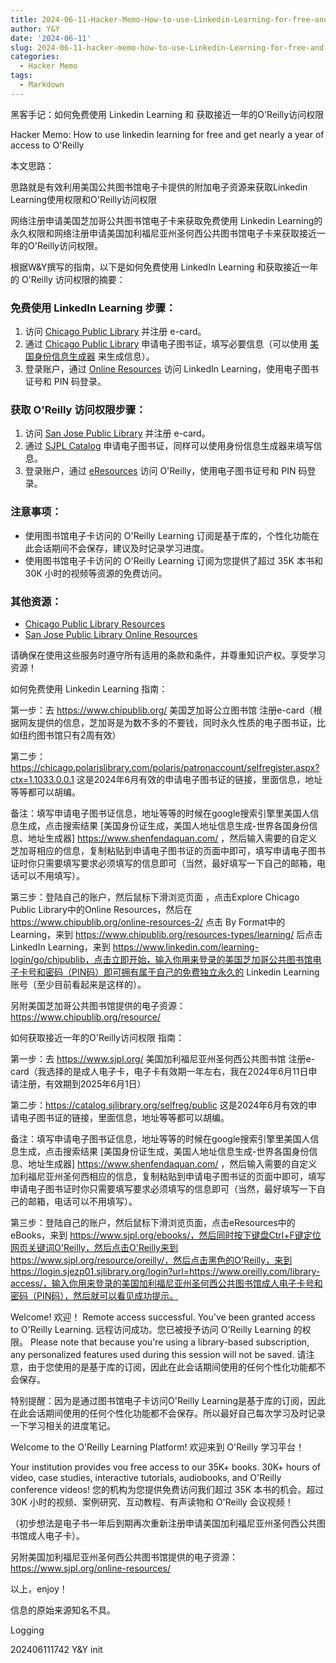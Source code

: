 ```yaml
---
title: 2024-06-11-Hacker-Memo-How-to-use-Linkedin-Learning-for-free-and-get-nearly-a-year-of-access-to-Oreilly
author: Y&Y
date: '2024-06-11'
slug: 2024-06-11-hacker-memo-how-to-use-Linkedin-Learning-for-free-and-get-nearly-a-year-of-access-to-Oreilly
categories:
  - Hacker Memo
tags:
  - Markdown
---
```

  黑客手记：如何免费使用 Linkedin Learning 和 获取接近一年的O'Reilly访问权限

Hacker Memo: How to use linkedin learning for free and get nearly a year of access to O'Reilly



本文思路：

思路就是有效利用美国公共图书馆电子卡提供的附加电子资源来获取Linkedin Learning使用权限和O'Reilly访问权限

网络注册申请美国芝加哥公共图书馆电子卡来获取免费使用 Linkedin Learning的永久权限和网络注册申请美国加利福尼亚州圣何西公共图书馆电子卡来获取接近一年的O'Reilly访问权限。



根据W&Y撰写的指南，以下是如何免费使用 LinkedIn Learning 和获取接近一年的 O'Reilly 访问权限的摘要：

### 免费使用 LinkedIn Learning 步骤：

1. 访问 [Chicago Public Library](https://www.chipublib.org/) 并注册 e-card。
2. 通过 [Chicago Public Library](https://chicago.polarislibrary.com/polaris/patronaccount/selfregister.aspx?ctx=1.1033.0.0.1) 申请电子图书证，填写必要信息（可以使用 [美国身份信息生成器](https://www.shenfendaquan.com/) 来生成信息）。
3. 登录账户，通过 [Online Resources](https://www.chipublib.org/online-resources-2/) 访问 LinkedIn Learning，使用电子图书证号和 PIN 码登录。

### 获取 O'Reilly 访问权限步骤：

1. 访问 [San Jose Public Library](https://www.sjpl.org/) 并注册 e-card。
2. 通过 [SJPL Catalog](https://catalog.sjlibrary.org/selfreg/public) 申请电子图书证，同样可以使用身份信息生成器来填写信息。
3. 登录账户，通过 [eResources](https://www.sjpl.org/ebooks/) 访问 O'Reilly，使用电子图书证号和 PIN 码登录。

### 注意事项：

- 使用图书馆电子卡访问的 O'Reilly Learning 订阅是基于库的，个性化功能在此会话期间不会保存，建议及时记录学习进度。
- 使用图书馆电子卡访问的 O'Reilly Learning 订阅为您提供了超过 35K 本书和 30K 小时的视频等资源的免费访问。

### 其他资源：

- [Chicago Public Library Resources](https://www.chipublib.org/resource/)
- [San Jose Public Library Online Resources](https://www.sjpl.org/online-resources/)

请确保在使用这些服务时遵守所有适用的条款和条件，并尊重知识产权。享受学习资源！



如何免费使用 Linkedin Learning 指南：

第一步：去 https://www.chipublib.org/  美国芝加哥公立图书馆 注册e-card（根据网友提供的信息，芝加哥是为数不多的不要钱，同时永久性质的电子图书证，比如纽约图书馆只有2周有效）

第二步：https://chicago.polarislibrary.com/polaris/patronaccount/selfregister.aspx?ctx=1.1033.0.0.1  这是2024年6月有效的申请电子图书证的链接，里面信息，地址等等都可以胡编。

备注：填写申请电子图书证信息，地址等等的时候在google搜索引擎里美国人信息生成，点击搜索结果 [美国身份证生成，美国人地址信息生成-世界各国身份信息、地址生成器] https://www.shenfendaquan.com/ ，然后输入需要的自定义芝加哥相应的信息，复制粘贴到申请电子图书证的页面中即可，填写申请电子图书证时你只需要填写要求必须填写的信息即可（当然，最好填写一下自己的邮箱，电话可以不用填写）。

第三步：登陆自己的账户，然后鼠标下滑浏览页面 ，点击Explore Chicago Public Library中的Online Resources，然后在 https://www.chipublib.org/online-resources-2/ 点击 By Format中的Learning，来到 https://www.chipublib.org/resources-types/learning/ 后点击LinkedIn Learning，来到 https://www.linkedin.com/learning-login/go/chipublib，点击立即开始，输入你用来登录的美国芝加哥公共图书馆电子卡号和密码（PIN码）即可拥有属于自己的免费独立永久的 Linkedin Learning 账号（至少目前看起来是这样的）。



另附美国芝加哥公共图书馆提供的电子资源： https://www.chipublib.org/resource/



如何获取接近一年的O'Reilly访问权限 指南：

第一步：去 https://www.sjpl.org/  美国加利福尼亚州圣何西公共图书馆 注册e-card（我选择的是成人电子卡，电子卡有效期一年左右，我在2024年6月11日申请注册，有效期到2025年6月1日）

第二步：https://catalog.sjlibrary.org/selfreg/public  这是2024年6月有效的申请电子图书证的链接，里面信息，地址等等都可以胡编。

备注：填写申请电子图书证信息，地址等等的时候在google搜索引擎里美国人信息生成，点击搜索结果 [美国身份证生成，美国人地址信息生成-世界各国身份信息、地址生成器] https://www.shenfendaquan.com/ ，然后输入需要的自定义加利福尼亚州圣何西相应的信息，复制粘贴到申请电子图书证的页面中即可，填写申请电子图书证时你只需要填写要求必须填写的信息即可（当然，最好填写一下自己的邮箱，电话可以不用填写）。

第三步：登陆自己的账户，然后鼠标下滑浏览页面，点击eResources中的eBooks，来到 https://www.sjpl.org/ebooks/，然后同时按下键盘Ctrl+F键定位网页关键词O'Reilly，然后点击O'Reilly来到 https://www.sjpl.org/resource/oreilly/，然后点击黑色的O'Reilly，来到 https://login.sjezp01.sjlibrary.org/login?url=https://www.oreilly.com/library-access/，输入你用来登录的美国加利福尼亚州圣何西公共图书馆成人电子卡号和密码（PIN码），然后就可以看见成功提示。



Welcome! 欢迎！
Remote access successful. You've been granted access to O'Reilly Learning.
远程访问成功。您已被授予访问 O'Reilly Learning 的权限。
Please note that because you're using a library-based subscription, any personalized features used during this session will not be saved.
请注意，由于您使用的是基于库的订阅，因此在此会话期间使用的任何个性化功能都不会保存。



特别提醒：因为是通过图书馆电子卡访问O'Reilly Learning是基于库的订阅，因此在此会话期间使用的任何个性化功能都不会保存。所以最好自己每次学习及时记录一下学习相关的进度笔记。



Welcome to the O'Reilly Learning Platform! 欢迎来到 O'Reilly 学习平台！

Your institution provides vou free access to our 35K+ books. 30K+ hours of video, case studies, interactive tutorials, audiobooks, and O'Reilly conference videos!
您的机构为您提供免费访问我们超过 35K 本书的机会。超过 30K 小时的视频、案例研究、互动教程、有声读物和 O'Reilly 会议视频！



（初步想法是电子书一年后到期再次重新注册申请美国加利福尼亚州圣何西公共图书馆成人电子卡）。



另附美国加利福尼亚州圣何西公共图书馆提供的电子资源：https://www.sjpl.org/online-resources/



以上，enjoy！



信息的原始来源知名不具。



Logging

202406111742 Y&Y init